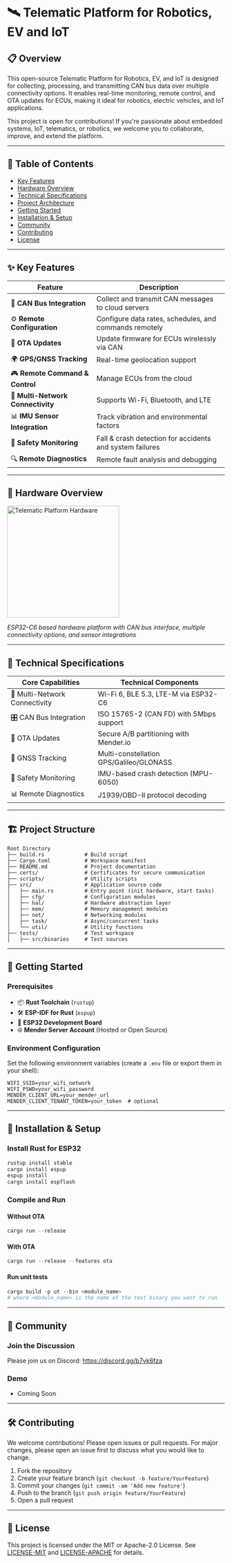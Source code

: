 # 🛰️ Telematic Platform for Robotics, EV and IoT

## 📋 Overview

This open-source Telematic Platform for Robotics, EV, and IoT is designed for collecting, processing, and transmitting CAN bus data over multiple connectivity options. It enables real-time monitoring, remote control, and OTA updates for ECUs, making it ideal for robotics, electric vehicles, and IoT applications.

This project is open for contributions! If you're passionate about embedded systems, IoT, telematics, or robotics, we welcome you to collaborate, improve, and extend the platform.

---

## 📑 Table of Contents

- [Key Features](#-key-features)
- [Hardware Overview](#-hardware-overview)
- [Technical Specifications](#-technical-specifications)
- [Project Architecture](#-project-architecture)
- [Getting Started](#-getting-started)
- [Installation & Setup](#-installation--setup)
- [Community](#-community)
- [Contributing](#-contributing)
- [License](#-license)

---

## ✨ Key Features

| Feature                           | Description                                              |
| --------------------------------- | -------------------------------------------------------- |
| 🔄 **CAN Bus Integration**        | Collect and transmit CAN messages to cloud servers       |
| ⚙️ **Remote Configuration**       | Configure data rates, schedules, and commands remotely   |
| 📡 **OTA Updates**                | Update firmware for ECUs wirelessly via CAN              |
| 🌍 **GPS/GNSS Tracking**          | Real-time geolocation support                            |
| 🎮 **Remote Command & Control**   | Manage ECUs from the cloud                               |
| 📶 **Multi-Network Connectivity** | Supports Wi-Fi, Bluetooth, and LTE                       |
| 📊 **IMU Sensor Integration**     | Track vibration and environmental factors                |
| 🚨 **Safety Monitoring**          | Fall & crash detection for accidents and system failures |
| 🔍 **Remote Diagnostics**         | Remote fault analysis and debugging                      |

---

## 📸 Hardware Overview

<img width="259" alt="Telematic Platform Hardware" src="https://github.com/user-attachments/assets/8cb6f342-93dc-4081-9f0b-baa21884126f" />

_ESP32-C6 based hardware platform with CAN bus interface, multiple connectivity options, and sensor integrations_

---

## 🔧 Technical Specifications

| **Core Capabilities**         | **Technical Components**                |
| ----------------------------- | --------------------------------------- |
| 📡 Multi-Network Connectivity | Wi-Fi 6, BLE 5.3, LTE-M via ESP32-C6    |
| 🎛️ CAN Bus Integration        | ISO 15765-2 (CAN FD) with 5Mbps support |
| 🔄 OTA Updates                | Secure A/B partitioning with Mender.io  |
| 📍 GNSS Tracking              | Multi-constellation GPS/Galileo/GLONASS |
| 🚨 Safety Monitoring          | IMU-based crash detection (MPU-6050)    |
| 📊 Remote Diagnostics         | J1939/OBD-II protocol decoding          |

---

## 🏗️ Project Structure

```text
Root Directory
├── build.rs             # Build script
├── Cargo.toml           # Workspace manifest
├── README.md            # Project documentation
├── certs/               # Certificates for secure communication
├── scripts/             # Utility scripts
├── src/                 # Application source code
│   ├── main.rs          # Entry point (init hardware, start tasks)
│   ├── cfg/             # Configuration modules
│   ├── hal/             # Hardware abstraction layer
│   ├── mem/             # Memory management modules
│   ├── net/             # Networking modules
│   ├── task/            # Async/concurrent tasks
│   └── util/            # Utility functions
├── tests/               # Test workspace
│   ├── src/binaries     # Test sources
```

---

## 🚀 Getting Started

### Prerequisites

- 📦 **Rust Toolchain** (`rustup`)
- 🛠 **ESP-IDF for Rust** (`espup`)
- 🔌 **ESP32 Development Board**
- 🌐 **Mender Server Account** (Hosted or Open Source)

### Environment Configuration

Set the following environment variables (create a `.env` file or export them in your shell):

```shell
WIFI_SSID=your_wifi_network
WIFI_PSWD=your_wifi_password
MENDER_CLIENT_URL=your_mender_url
MENDER_CLIENT_TENANT_TOKEN=your_token  # optional
```

---

## 🔨 Installation & Setup

### Install Rust for ESP32

```powershell
rustup install stable
cargo install espup
espup install
cargo install espflash
```

### Compile and Run

#### Without OTA

```powershell
cargo run --release
```

#### With OTA

```powershell
cargo run --release --features ota
```

#### Run unit tests

```powershell
cargo build -p ut --bin <module_name>
# where <module_name> is the name of the test binary you want to run
```

---

## 🤝 Community

### Join the Discussion

Please join us on Discord: https://discord.gg/b7vk6fza

### Demo

- Coming Soon

---

## 🛠️ Contributing

We welcome contributions! Please open issues or pull requests. For major changes, please open an issue first to discuss what you would like to change.

1. Fork the repository
2. Create your feature branch (`git checkout -b feature/YourFeature`)
3. Commit your changes (`git commit -am 'Add new feature'`)
4. Push to the branch (`git push origin feature/YourFeature`)
5. Open a pull request

---

## 📄 License

This project is licensed under the MIT or Apache-2.0 License. See [LICENSE-MIT](LICENSE-MIT) and [LICENSE-APACHE](LICENSE-APACHE) for details.
